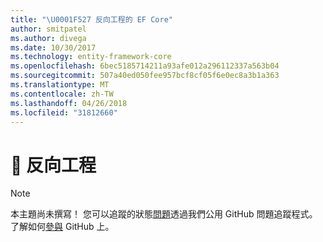 ```yaml
---
title: "\U0001F527 反向工程的 EF Core"
author: smitpatel
ms.author: divega
ms.date: 10/30/2017
ms.technology: entity-framework-core
ms.openlocfilehash: 6bec5185714211a93afe012a296112337a563b04
ms.sourcegitcommit: 507a40ed050fee957bcf8cf05f6e0ec8a3b1a363
ms.translationtype: MT
ms.contentlocale: zh-TW
ms.lasthandoff: 04/26/2018
ms.locfileid: "31812660"
---
```

# <a name="-reverse-engineering"></a>🔧 反向工程

> [!NOTE]
> 本主題尚未撰寫！ 您可以追蹤的狀態[問題][ 1]透過我們公用 GitHub 問題追蹤程式。 了解如何[參與][ 2] GitHub 上。


  [1]: https://github.com/aspnet/EntityFramework.Docs/issues/508
  [2]: https://github.com/aspnet/EntityFramework.Docs/blob/master/CONTRIBUTING.md
